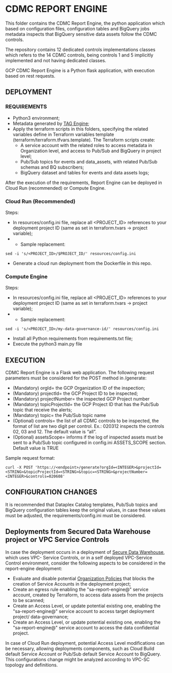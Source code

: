 # CDMC REPORT ENGINE

This folder contains the CDMC Report Engine, the python application which based on configuration files, configuration tables and BigQuery jobs metadata inspects that BigQuery sensitive data assets follow the CDMC controls.

The repository contains 12 dedicated controls implementations classes which refers to the 14 CDMC controls, being controls 1 and 5 implicitly implemented and not having dedicated classes.

GCP CDMC Report Engine is a Python flask application, with execution based on rest requests.


## DEPLOYMENT

### REQUIREMENTS

- Python3 environment;
- Metadata generated by [TAG Engine](https://github.com/GoogleCloudPlatform/datacatalog-tag-engine);
- Apply the terraform scripts in this folders, specifying the related variables define in Terraform variables template (terraform/terraform.tfvars.template). The Terraform scripts create:
    - A service account with the related roles to access metadata in Organization level, and access to Pub/Sub and BigQuery in project level;
    - Pub/Sub topics for events and data_assets, with related Pub/Sub schemas and BQ subscribers;
    - BigQuery dataset and tables for events and data assets logs;

After the execution of the requirements, Report Engine can be deployed in Cloud Run (recommended) or Compute Engine.


### Cloud Run (Recommended)

Steps:
- In resources/config.ini file, replace all <PROJECT_ID> references to your deployment project ID (same as set in terraform.tvars -> project variable);
- - Sample replacement: 

```
sed -i 's/<PROJECT_ID>/$PROJECT_ID/' resources/config.ini 
```

- Generate a cloud run deployment from the Dockerfile in this repo.


### Compute Engine

Steps:

- In resources/config.ini file, replace all <PROJECT_ID> references to your deployment project ID (same as set in terraform.tvars -> project variable);
- - Sample replacement: 

```
sed -i 's/<PROJECT_ID>/my-data-governance-id/' resources/config.ini 
```
- Install all Python requirements from requirements.txt file;
- Execute the python3 main.py file


## EXECUTION

CDMC Report Engine is a Flask web application. The following request parameters must be considered for the POST method in /generate:

- (Mandatory) orgId=<INTEGER> the GCP Organization ID of the inspection;
- (Mandatory) projectId=<STRING> the GCP Project ID to be inspected;
- (Mandatory) projectNumber= <INTEGER> the inspected GCP Project number
- (Mandatory) topicProjectId=<STRING> the GCP Project ID that has the Pub/Sub topic that receive the alerts;
- (Mandatory) topic=<STRING> the Pub/Sub topic name
- (Optional) controls= <String> the list of all CDMC controls to be inspected, the format of list are two digit per control. Ex.: 020312 inspects the controls 02, 03 and 12. The default value is “all”.
- (Optional) assetsScope=<BOOLEAN> informs if the log of inspected assets must be sent to a Pub/Sub topic configured in config.ini ASSETS_SCOPE section. Default value is TRUE

Sample request format:
```
curl -X POST 'https://<endpoint>/generate?orgId=<INTEGER>&projectId=<STRING>&topicProjectId=<STRING>&topic=<STRING>&projectNumber=<INTEGER>&controls=020608'
```


## CONFIGURATION CHANGES

It is recommended that Dataplex Catalog templates, Pub/Sub topics and BigQuery configuration tables keep the original values, in case these values must be adjusted, the requirements/config.ini must be considered.

  
## Deployments from Secured Data Warehouse project or VPC Service Controls

In case the deployment occurs in a deployment of [Secure Data Warehouse](https://cloud.google.com/architecture/confidential-data-warehouse-blueprint), which uses VPC- Service Controls, or in a self deployed VPC-Service Control environment, consider the following aspects to be considered in the report-engine deployment:

- Evaluate and disable potential [Organization Policies](https://cloud.google.com/resource-manager/docs/organization-policy/restricting-service-accounts) that blocks the creation of Service Accounts in the deployment project;
- Create an egress rule enabling the "sa-report-engine@" service account, created by Terraform, to access data assets from the projects to be scanned;
- Create an Access Level, or update potential existing one, enabling the "sa-report-engine@" service account to access target deployment project/ data-governance;
- Create an Access Level, or update potential existing one, enabling the "sa-report-engine@" service account to access the data confidential project.

In case of Cloud Run deployment, potential Access Level modifications can be necessary, allowing deployments components, such as Cloud Build default Service Account or Pub/Sub default Service Account to BigQuery. This configurations change might be analyzed according to VPC-SC topology and definitions.


  
